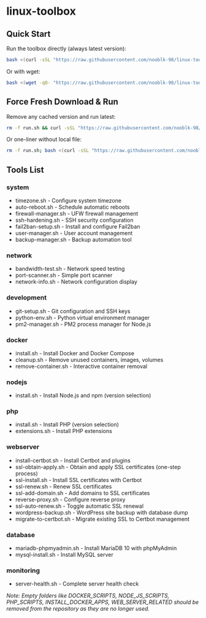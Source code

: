 # linux-toolbox

## Quick Start

Run the toolbox directly (always latest version):

```bash
bash <(curl -sSL "https://raw.githubusercontent.com/nooblk-98/linux-toolbox/main/run.sh?$(date +%s)")
```

Or with wget:

```bash
bash <(wget -qO- "https://raw.githubusercontent.com/nooblk-98/linux-toolbox/main/run.sh?$(date +%s)")
```

## Force Fresh Download & Run

Remove any cached version and run latest:

```bash
rm -f run.sh && curl -sSL "https://raw.githubusercontent.com/nooblk-98/linux-toolbox/main/run.sh" -o run.sh && chmod +x run.sh && ./run.sh
```

Or one-liner without local file:

```bash
rm -f run.sh; bash <(curl -sSL "https://raw.githubusercontent.com/nooblk-98/linux-toolbox/main/run.sh")
```

## Tools List

### system
- timezone.sh - Configure system timezone
- auto-reboot.sh - Schedule automatic reboots
- firewall-manager.sh - UFW firewall management
- ssh-hardening.sh - SSH security configuration
- fail2ban-setup.sh - Install and configure Fail2ban
- user-manager.sh - User account management
- backup-manager.sh - Backup automation tool

### network
- bandwidth-test.sh - Network speed testing
- port-scanner.sh - Simple port scanner
- network-info.sh - Network configuration display

### development
- git-setup.sh - Git configuration and SSH keys
- python-env.sh - Python virtual environment manager
- pm2-manager.sh - PM2 process manager for Node.js

### docker
- install.sh - Install Docker and Docker Compose
- cleanup.sh - Remove unused containers, images, volumes
- remove-container.sh - Interactive container removal

### nodejs
- install.sh - Install Node.js and npm (version selection)

### php
- install.sh - Install PHP (version selection)
- extensions.sh - Install PHP extensions

### webserver
- install-certbot.sh - Install Certbot and plugins
- ssl-obtain-apply.sh - Obtain and apply SSL certificates (one-step process)
- ssl-install.sh - Install SSL certificates with Certbot
- ssl-renew.sh - Renew SSL certificates
- ssl-add-domain.sh - Add domains to SSL certificates
- reverse-proxy.sh - Configure reverse proxy
- ssl-auto-renew.sh - Toggle automatic SSL renewal
- wordpress-backup.sh - WordPress site backup with database dump
- migrate-to-certbot.sh - Migrate existing SSL to Certbot management

### database
- mariadb-phpmyadmin.sh - Install MariaDB 10 with phpMyAdmin
- mysql-install.sh - Install MySQL server

### monitoring
- server-health.sh - Complete server health check

*Note: Empty folders like DOCKER_SCRIPTS, NODE_JS_SCRIPTS, PHP_SCRIPTS, INSTALL_DOCKER_APPS, WEB_SERVER_RELATED should be removed from the repository as they are no longer used.*

